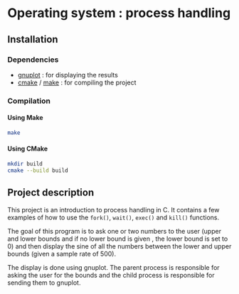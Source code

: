 # Operating system : process handling


## Installation

### Dependencies

* [gnuplot]("http://www.gnuplot.info/") : for displaying the results
* [cmake]("https://cmake.org/") / [make]("https://www.gnu.org/software/make/manual/make.html") : for compiling the project

### Compilation

#### Using Make

```bash
make
```

#### Using CMake

```bash
mkdir build
cmake --build build
```

## Project description

This project is an introduction to process handling in C. It contains a few examples of how to use the
`fork()`, `wait()`, `exec()` and `kill()` functions.

The goal of this program is to ask one or two numbers to the user (upper and lower bounds and if no lower bound is given
, the lower bound is set to 0) and then display the sine of all the numbers between the lower and upper bounds (given a
sample rate of 500).

The display is done using gnuplot. The parent process is responsible for asking the user for the bounds and the child 
process is responsible for sending them to gnuplot.